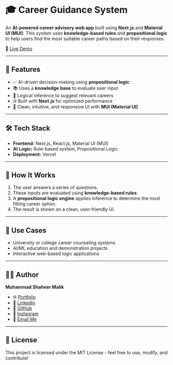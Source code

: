 # 🎓 Career Guidance System

An **AI-powered career advisory web app** built using **Next.js** and **Material UI (MUI)**. This system uses **knowledge-based rules** and **propositional logic** to help users find the most suitable career paths based on their responses.

🔗 [Live Demo](https://career-guidance-system-inky.vercel.app)

---

## 🚀 Features

- ✅ AI-driven decision-making using **propositional logic**
- 📚 Uses a **knowledge base** to evaluate user input
- 🧠 Logical inference to suggest relevant careers
- 🌐 Built with **Next.js** for optimized performance
- 💎 Clean, intuitive, and responsive UI with **MUI (Material UI)**

---

## 🛠️ Tech Stack

- **Frontend:** Next.js, React.js, Material UI (MUI)
- **AI Logic:** Rule-based system, Propositional Logic
- **Deployment:** Vercel

---

## 🧠 How It Works

1. The user answers a series of questions.
2. These inputs are evaluated using **knowledge-based rules**.
3. A **propositional logic engine** applies inference to determine the most fitting career option.
4. The result is shown on a clean, user-friendly UI.

---

## 📌 Use Cases

- University or college career counseling systems  
- AI/ML education and demonstration projects  
- Interactive web-based logic applications  

---

## 👨‍💻 Author

**Muhammad Shaheer Malik**  
- 🌐 [Portfolio](https://shaheer-portfolio-omega.vercel.app)  
- 💼 [LinkedIn](https://linkedin.com/in/malik-shaheer03)  
- 🐙 [GitHub](https://github.com/malik-shaheer03)  
- 📸 [Instagram](https://instagram.com/malik_shaheer03)  
- 📧 [Email Me](mailto:shaheermalik03@gmail.com)   

---

## 📜 License

This project is licensed under the MIT License - feel free to use, modify, and contribute!


